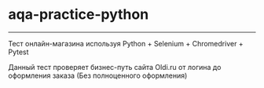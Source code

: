 ﻿# aqa-practice-python

----------------------------------------

Тест онлайн-магазина используя Python + Selenium + Chromedriver + Pytest

Данный тест проверяет бизнес-путь сайта Oldi.ru от логина до оформления заказа (Без полноценного оформления)
